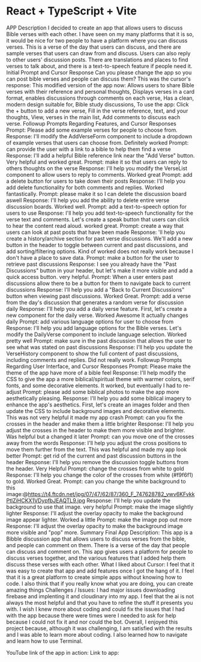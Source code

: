 # React + TypeScript + Vite
APP Description
I decided to create an app that allows users to discuss Bible verses with each other. I have seen on my many platforms that it is so, it would be nice for two people to have a platform where you can discuss verses. This is a verse of the day that users can discuss, and there are sample verses that users can draw from and discuss. Users can also reply to other users' discussion posts. There are translations and places to find verses to talk about, and there is a text-to-speech feature if people need it. 
Initial Prompt and Cursor Response
Can you please change the app so you can post bible verses and people can discuss them?
This was the cursor's response: This modified version of the app now: Allows users to share Bible verses with their reference and personal thoughts, Displays verses in a card format, enables discussions through comments on each verse, Has a clean, modern design suitable for, Bible study discussions, To use the app: Click the + button to add a new verse, Fill in the verse reference, text, and your thoughts, View, verses in the main list, Add comments to discuss each verse. 
Followup Prompts Regarding Features, and Cursor Responses
Prompt: Please add some example verses for people to choose from.
Response: I'll modify the AddVerseForm component to include a dropdown of example verses that users can choose from. Definitely worked
Prompt: can provide the user with a link to a bible to help them find a verse
Response: I'll add a helpful Bible reference link near the "Add Verse" button. Very helpful and worked great.
Prompt: make it so that users can reply to others thoughts on the verse
Response: I'll help you modify the VerseList component to allow users to reply to comments. Worked great
Prompt: add a delete button for users to take down their posts
Response: I'll help you add delete functionality for both comments and replies. Worked fantastically. 
Prompt: please make it so I can delete the discussion board aswell 
Response: I'll help you add the ability to delete entire verse discussion boards. Worked well.
Prompt: add a text-to-speech option for users to use
Response: I'll help you add text-to-speech functionality for the verse text and comments. Let's create a speak button that users can click to hear the content read aloud. worked great.
Prompt: create a way that users can look at past posts that have been made
Response: 'll help you create a history/archive section for past verse discussions. We'll add a new button in the header to toggle between current and past discussions, and add sorting/filtering options. Kind of worked does not really work because I don't have a place to save data.
Prompt: make a button for the user to retrieve past discussions
Response: I see you already have the "Past Discussions" button in your header, but let's make it more visible and add a quick access button. very helpful.
Prompt: When a user enters past discussions allow there to be a button for them to navigate back to current discussions
Response: I'll help you add a "Back to Current Discussions" button when viewing past discussions. Worked Great.
Prompt: add a verse from the day's discussion that generates a random verse for discussion daily 
Response: I'll help you add a daily verse feature. First, let's create a new component for the daily verse. Worked Awesome It actually changes daily
Prompt: add various language options for user to choose from 
Response: I'll help you add language options for the Bible verses. Let's modify the DailyVerse component to include language selection. Worked pretty well
Prompt: make sure in the past discussion that allows the user to see what was stated on past discussions
Response: I'll help you update the VerseHistory component to show the full content of past discussions, including comments and replies. Did not really work.
Followup Prompts Regarding User Interface, and Cursor Responses
Prompt: Please make the theme of the app have more of a bible feel 
Response: I'll help modify the CSS to give the app a more biblical/spiritual theme with warmer colors, serif fonts, and some decorative elements. It worked, but eventually I had to re-adjust
Prompt: please add some biblical photos to make the app more aesthetically pleasing.
Response: I'll help you add some biblical imagery to enhance the app's aesthetics. First, let's create an images folder and then update the CSS to include background images and decorative elements. This was not very helpful it made my app crash
Prompt: can you fix the crosses in the header and make them a little brighter 
Response: I'll help you adjust the crosses in the header to make them more visible and brighter. Was helpful but a changed it later
Prompt: can you move one of the crosses away from the words
Response: I'll help you adjust the cross positions to move them further from the text. This was helpful and made my app look better
Prompt: get rid of the current and past discussion buttons in the header
Response: I'll help you remove the discussion toggle buttons from the header. Very Helpful
Prompt: change the crosses from white to gold
Response: I'll help you change the color of the crosses from white (#f9f6f1) to gold. Worked Great.
Prompt: can you change the white background to this image:@https://t4.ftcdn.net/jpg/07/47/62/87/360_F_747628782_vwv6KFvkkPtlZiHCKX1VDypfbJEAQTL9.jpg
Response: I'll help you update the background to use that image. very helpful
Prompt: make the image slightly lighter
Response: I'll adjust the overlay opacity to make the background image appear lighter. Worked a little
Prompt: make the image pop out more 
Response: I'll adjust the overlay opacity to make the background image more visible and "pop" more. 
Summary
Final App Description: This app is a Bibble discussion app that allows users to discuss verses from the bible, and people can comment on them. There is a verse of the day that people can discuss and comment on. This app gives users a platform for people to discuss verses together, and the various features that I added help them discuss these verses with each other.
What I liked about Cursor: I feel that it was easy to create that app and add features once I got the hang of it. I feel that it is a great platform to create simple apps without knowing how to code. I also think that if you really know what you are doing, you can create amazing things
Challenges / Issues: I had major issues downloading firebase and implenting it and cloudinary into my app. I feel that the ai is not always the most helpful and that you have to refine the stuff it presents you with. I wish I knew more about coding and could fix the issues that I had with the app because there were times were I needed to ask for help because I could not fix it and nor could the bot.
Overall, I enjoyed this project because, although it was challenging, I am satisfied with the results and I was able to learn more about coding. I also learned how to navigate and learn how to use Terminal. 

YouTube link of the app in action:
Link to app:

